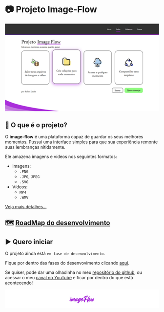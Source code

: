 # 📷 Projeto **Image-Flow**
[![Página Principal do site](https://raw.githubusercontent.com/laube-developer/image-flow/cadastro-e-envio-de-arquivos/example_images/1_Home.png)](https://image-flow.vercel.app)

## 🤔 O que é o projeto?
O **image-flow** é uma plataforma capaz de guardar os seus melhores momentos. Pussui uma interface simples para que sua experiência remonte suas lembranças nitidamente.

Ele amazena imagens e vídeos nos seguintes formatos:
- Imagens: 
  - `.PNG`
  - `.JPG`, `JPEG`
  - `.SVG`
- Vídeos:
  - `MP4`
  - `.WMV`

[Veja mais detalhes...](/about/THE_IMAGE_FLOW.md)

## 🗺 [RoadMap do desenvolvimento](/about/DEV.md)

## ▶️ Quero iniciar
O projeto ainda está ``em fase de desenvolvimento``.

Fique por dentro das fases do desenvovimento clicando [aqui](/about/DEV.md).

Se quiser, pode dar uma olhadinha no meu [repositório do github](https://github.com/laube-developer/image-flow), ou acessar o meu [canal no YouTube](https://www.youtube.com/channel/UCcAl972zOv_A19vJL2YhyMg) e ficar por dentro do que está acontecendo!

![Banner do Image-Flow](https://raw.githubusercontent.com/laube-developer/image-flow/main/example_images/2_Banner.jpg)

